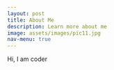 ```yaml
---
layout: post
title: About Me
description: Learn more about me
image: assets/images/pic11.jpg
nav-menu: true
---
```


Hi, I am coder
